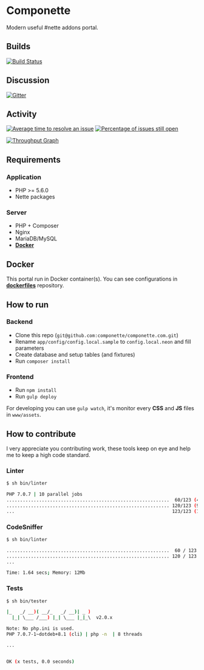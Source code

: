 # Componette

Modern useful #nette addons portal.

## Builds
[![Build Status](https://img.shields.io/travis/componette/componette.com.svg?style=flat-square)](https://travis-ci.org/componette/componette.com)

## Discussion
[![Gitter](https://img.shields.io/gitter/room/componette/componette.svg)](https://gitter.im/componette/componette)

## Activity

[![Average time to resolve an issue](http://isitmaintained.com/badge/resolution/componette/componette.com.svg)](http://isitmaintained.com/project/componette/componette.com)
[![Percentage of issues still open](http://isitmaintained.com/badge/open/componette/componette.com.svg)](http://isitmaintained.com/project/componette/componette.com)

[![Throughput Graph](https://graphs.waffle.io/componette/componette.com/throughput.svg)](https://waffle.io/componette/componette.com/metrics)


## Requirements

### Application

* PHP >= 5.6.0
* Nette packages

### Server

* PHP + Composer
* Nginx
* MariaDB/MySQL
* [**Docker**](https://github.com/componette/dockerfiles)

## Docker

This portal run in Docker container(s). You can see configurations in [**dockerfiles**](https://github.com/componette/dockerfiles) repository.

## How to run

### Backend

- Clone this repo (`git@github.com:componette/componette.com.git`)
- Rename `app/config/config.local.sample` to `config.local.neon` and fill parameters
- Create database and setup tables (and fixtures)
- Run `composer install`

### Frontend

- Run `npm install`
- Run `gulp deploy`

For developing you can use `gulp watch`, it's monitor every **CSS** and **JS** files in `www/assets`.

## How to contribute

I very appreciate you contributing work, these tools keep on eye and help me to keep a high code standard.

### Linter

```sh
$ sh bin/linter

PHP 7.0.7 | 10 parallel jobs
............................................................  60/123 (48 %)
............................................................ 120/123 (97 %)
...                                                          123/123 (100 %)
```

### CodeSniffer


```sh
$ sh bin/linter

............................................................  60 / 123 (49%)
............................................................ 120 / 123 (98%)
...

Time: 1.64 secs; Memory: 12Mb
```

### Tests

```sh
$ sh bin/tester

|_   _/ __)( __/_   _/ __)| _ )
  |_| \___ /___) |_| \___ |_|_\  v2.0.x

Note: No php.ini is used.
PHP 7.0.7-1~dotdeb+8.1 (cli) | php -n  | 8 threads

...


OK (x tests, 0.0 seconds)
```
